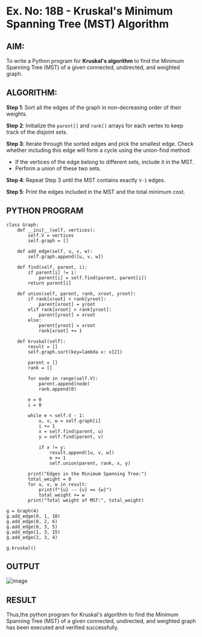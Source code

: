 # Ex. No: 18B - Kruskal's Minimum Spanning Tree (MST) Algorithm

## AIM:
To write a Python program for **Kruskal's algorithm** to find the Minimum Spanning Tree (MST) of a given connected, undirected, and weighted graph.

## ALGORITHM:

**Step 1**: Sort all the edges of the graph in non-decreasing order of their weights.

**Step 2**: Initialize the `parent[]` and `rank[]` arrays for each vertex to keep track of the disjoint sets.

**Step 3**: Iterate through the sorted edges and pick the smallest edge. Check whether including this edge will form a cycle using the union-find method:
- If the vertices of the edge belong to different sets, include it in the MST.
- Perform a union of these two sets.

**Step 4**: Repeat Step 3 until the MST contains exactly `V-1` edges.

**Step 5**: Print the edges included in the MST and the total minimum cost.

## PYTHON PROGRAM

```
class Graph:
    def __init__(self, vertices):
        self.V = vertices
        self.graph = []

    def add_edge(self, u, v, w):
        self.graph.append([u, v, w])

    def find(self, parent, i):
        if parent[i] != i:
            parent[i] = self.find(parent, parent[i])
        return parent[i]

    def union(self, parent, rank, xroot, yroot):
        if rank[xroot] < rank[yroot]:
            parent[xroot] = yroot
        elif rank[xroot] > rank[yroot]:
            parent[yroot] = xroot
        else:
            parent[yroot] = xroot
            rank[xroot] += 1

    def kruskal(self):
        result = []
        self.graph.sort(key=lambda x: x[2])

        parent = []
        rank = []

        for node in range(self.V):
            parent.append(node)
            rank.append(0)

        e = 0
        i = 0

        while e < self.V - 1:
            u, v, w = self.graph[i]
            i += 1
            x = self.find(parent, u)
            y = self.find(parent, v)

            if x != y:
                result.append([u, v, w])
                e += 1
                self.union(parent, rank, x, y)

        print("Edges in the Minimum Spanning Tree:")
        total_weight = 0
        for u, v, w in result:
            print(f"{u} -- {v} == {w}")
            total_weight += w
        print("Total weight of MST:", total_weight)

g = Graph(4)
g.add_edge(0, 1, 10)
g.add_edge(0, 2, 6)
g.add_edge(0, 3, 5)
g.add_edge(1, 3, 15)
g.add_edge(2, 3, 4)

g.kruskal()

```

## OUTPUT
![image](https://github.com/user-attachments/assets/d794aa5f-b53b-465c-abb1-3655c528a855)

## RESULT
Thus,the python program for Kruskal's algorithm to find the Minimum Spanning Tree (MST) of a given connected, undirected, and weighted graph has been executed and verified successfully.

